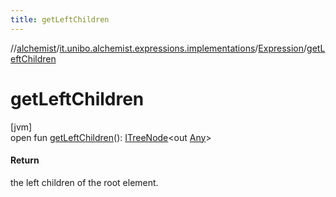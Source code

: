 ```yaml
---
title: getLeftChildren
---
```

//[alchemist](../../../index.html)/[it.unibo.alchemist.expressions.implementations](../index.html)/[Expression](index.html)/[getLeftChildren](get-left-children.html)



# getLeftChildren



[jvm]\
open fun [getLeftChildren](get-left-children.html)(): [ITreeNode](../../it.unibo.alchemist.expressions.interfaces/-i-tree-node/index.html)<out [Any](https://kotlinlang.org/api/latest/jvm/stdlib/kotlin/-any/index.html)>



#### Return



the left children of the root element.




